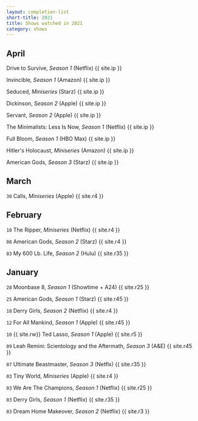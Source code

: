 ```yaml
---
layout: completion-list
short-title: 2021
title: Shows watched in 2021
category: shows
---
```

## April
Drive to Survive, _Season 1_ (Netflix) {{ site.ip }}

Invincible, _Season 1_ (Amazon) {{ site.ip }}

Seduced, _Miniseries_ (Starz) {{ site.ip }}

Dickinson, _Season 2_ (Apple) {{ site.ip }}

Servant, _Season 2_ (Apple) {{ site.ip }}

The Minimalists: Less Is Now, _Season 1_ (Netflix) {{ site.ip }}

Full Bloom, _Season 1_ (HBO Max) {{ site.ip }}

Hitler's Holocaust, _Miniseries_ (Amazon) {{ site.ip }}

American Gods, _Season 3_ (Starz) {{ site.ip }}

## March
`30` Calls, _Miniseries_ (Apple) {{ site.r4 }}

## February
`10` The Ripper, _Miniseries_ (Netflix) {{ site.r4 }}

`08` American Gods, _Season 2_ (Starz) {{ site.r4 }}

`03` My 600 Lb. Life, _Season 2_ (Hulu) {{ site.r35 }}

## January
`28` Moonbase 8, _Season 1_ (Showtime + A24) {{ site.r25 }}

`25` American Gods, _Season 1_ (Starz) {{ site.r45 }}

`18` Derry Girls, _Season 2_ (Netflix) {{ site.r4 }}

`12` For All Mankind, _Season 1_ (Apple) {{ site.r45 }}

`10` {{ site.rw}} Ted Lasso, _Season 1_ (Apple) {{ site.r5 }}

`09` Leah Remini: Scientology and the Aftermath, _Season 3_ (A&E) {{ site.r45 }}

`07` Ultimate Beastmaster, _Season 3_ (Netflx) {{ site.r35 }}

`03` Tiny World, _Miniseries_ (Apple) {{ site.r4 }}

`03` We Are The Champions, _Season 1_ (Netflix) {{ site.r25 }}

`03` Derry Girls, _Season 1_ (Netflix) {{ site.r35 }}

`03` Dream Home Makeover, _Season 2_ (Netflix) {{ site.r3 }}